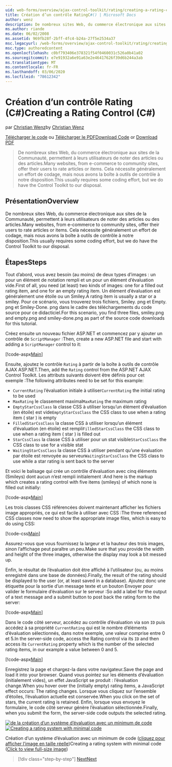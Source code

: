 ```yaml
---
uid: web-forms/overview/ajax-control-toolkit/rating/creating-a-rating-control-cs
title: Création d’un contrôle RatingC#() | Microsoft Docs
author: wenz
description: De nombreux sites Web, du commerce électronique aux sites de la Communauté, permettent à leurs utilisateurs de noter des articles ou des articles. Cela nécessite généralement un effort de codage, mais nous avons le...
ms.author: riande
ms.date: 06/02/2008
ms.assetid: 969fb28f-2bff-4fc4-b24a-27f5e2534a37
msc.legacyurl: /web-forms/overview/ajax-control-toolkit/rating/creating-a-rating-control-cs
msc.type: authoredcontent
ms.openlocfilehash: c0bf793406e378321f54f0460031c526a0b41a02
ms.sourcegitcommit: e7e91932a6e91a63e2e46417626f39d6b244a3ab
ms.translationtype: MT
ms.contentlocale: fr-FR
ms.lasthandoff: 03/06/2020
ms.locfileid: "78612342"
---
```

# <a name="creating-a-rating-control-c"></a><span data-ttu-id="13b13-104">Création d’un contrôle Rating (C#)</span><span class="sxs-lookup"><span data-stu-id="13b13-104">Creating a Rating Control (C#)</span></span>

<span data-ttu-id="13b13-105">par [Christian Wenz](https://github.com/wenz)</span><span class="sxs-lookup"><span data-stu-id="13b13-105">by [Christian Wenz](https://github.com/wenz)</span></span>

<span data-ttu-id="13b13-106">[Télécharger le code](https://download.microsoft.com/download/9/3/f/93f8daea-bebd-4821-833b-95205389c7d0/rating0.cs.zip) ou [Télécharger le PDF](https://download.microsoft.com/download/2/d/c/2dc10e34-6983-41d4-9c08-f78f5387d32b/rating0CS.pdf)</span><span class="sxs-lookup"><span data-stu-id="13b13-106">[Download Code](https://download.microsoft.com/download/9/3/f/93f8daea-bebd-4821-833b-95205389c7d0/rating0.cs.zip) or [Download PDF](https://download.microsoft.com/download/2/d/c/2dc10e34-6983-41d4-9c08-f78f5387d32b/rating0CS.pdf)</span></span>

> <span data-ttu-id="13b13-107">De nombreux sites Web, du commerce électronique aux sites de la Communauté, permettent à leurs utilisateurs de noter des articles ou des articles.</span><span class="sxs-lookup"><span data-stu-id="13b13-107">Many websites, from e-commerce to community sites, offer their users to rate articles or items.</span></span> <span data-ttu-id="13b13-108">Cela nécessite généralement un effort de codage, mais nous avons la boîte à outils de contrôle à notre disposition.</span><span class="sxs-lookup"><span data-stu-id="13b13-108">This usually requires some coding effort, but we do have the Control Toolkit to our disposal.</span></span>

## <a name="overview"></a><span data-ttu-id="13b13-109">Présentation</span><span class="sxs-lookup"><span data-stu-id="13b13-109">Overview</span></span>

<span data-ttu-id="13b13-110">De nombreux sites Web, du commerce électronique aux sites de la Communauté, permettent à leurs utilisateurs de noter des articles ou des articles.</span><span class="sxs-lookup"><span data-stu-id="13b13-110">Many websites, from e-commerce to community sites, offer their users to rate articles or items.</span></span> <span data-ttu-id="13b13-111">Cela nécessite généralement un effort de codage, mais nous avons la boîte à outils de contrôle à notre disposition.</span><span class="sxs-lookup"><span data-stu-id="13b13-111">This usually requires some coding effort, but we do have the Control Toolkit to our disposal.</span></span>

## <a name="steps"></a><span data-ttu-id="13b13-112">Étapes</span><span class="sxs-lookup"><span data-stu-id="13b13-112">Steps</span></span>

<span data-ttu-id="13b13-113">Tout d’abord, vous avez besoin (au moins) de deux types d’images : un pour un élément de notation rempli et un pour un élément d’évaluation vide.</span><span class="sxs-lookup"><span data-stu-id="13b13-113">First of all, you need (at least) two kinds of images: one for a filled out rating item, and one for an empty rating item.</span></span> <span data-ttu-id="13b13-114">Un élément d’évaluation est généralement une étoile ou un Smiley.</span><span class="sxs-lookup"><span data-stu-id="13b13-114">A rating item is usually a star or a smiley.</span></span> <span data-ttu-id="13b13-115">Pour ce scénario, vous trouverez trois fichiers, Smiley. png et Empty. png et Smiley-Done. png dans le cadre des téléchargements du code source pour ce didacticiel.</span><span class="sxs-lookup"><span data-stu-id="13b13-115">For this scenario, you find three files, smiley.png and empty.png and smiley-done.png as part of the source code downloads for this tutorial.</span></span>

<span data-ttu-id="13b13-116">Créez ensuite un nouveau fichier ASP.NET et commencez par y ajouter un contrôle de `ScriptManager` :</span><span class="sxs-lookup"><span data-stu-id="13b13-116">Then, create a new ASP.NET file and start with adding a `ScriptManager` control to it:</span></span>

[!code-aspx[Main](creating-a-rating-control-cs/samples/sample1.aspx)]

<span data-ttu-id="13b13-117">Ensuite, ajoutez le contrôle `Rating` à partir de la boîte à outils de contrôle AJAX ASP.NET.</span><span class="sxs-lookup"><span data-stu-id="13b13-117">Then, add the `Rating` control from the ASP.NET AJAX Control Toolkit.</span></span> <span data-ttu-id="13b13-118">Les attributs suivants doivent être définis pour cet exemple :</span><span class="sxs-lookup"><span data-stu-id="13b13-118">The following attributes need to be set for this example:</span></span>

- <span data-ttu-id="13b13-119">`CurrentRating` l’évaluation initiale à utiliser</span><span class="sxs-lookup"><span data-stu-id="13b13-119">`CurrentRating` the initial rating to be used</span></span>
- <span data-ttu-id="13b13-120">`MaxRating` le classement maximal</span><span class="sxs-lookup"><span data-stu-id="13b13-120">`MaxRating` the maximum rating</span></span>
- <span data-ttu-id="13b13-121">`EmptyStarCssClass` la classe CSS à utiliser lorsqu’un élément d’évaluation (en étoile) est vide</span><span class="sxs-lookup"><span data-stu-id="13b13-121">`EmptyStarCssClass` the CSS class to use when a rating item ( star ) is empty</span></span>
- <span data-ttu-id="13b13-122">`FilledStarCssClass` la classe CSS à utiliser lorsqu’un élément d’évaluation (en étoile) est rempli</span><span class="sxs-lookup"><span data-stu-id="13b13-122">`FilledStarCssClass` the CSS class to use when a rating item ( star ) is filled out</span></span>
- <span data-ttu-id="13b13-123">`StarCssClass` la classe CSS à utiliser pour un stat visible</span><span class="sxs-lookup"><span data-stu-id="13b13-123">`StarCssClass` the CSS class to use for a visible stat</span></span>
- <span data-ttu-id="13b13-124">`WaitingStarCssClass` la classe CSS à utiliser pendant qu’une évaluation par étoile est renvoyée au serveur</span><span class="sxs-lookup"><span data-stu-id="13b13-124">`WaitingStarCssClass` the CSS class to use while a star rating is sent back to the server</span></span>

<span data-ttu-id="13b13-125">Et voici le balisage qui crée un contrôle d’évaluation avec cinq éléments (Smileys) dont aucun n’est rempli initialement :</span><span class="sxs-lookup"><span data-stu-id="13b13-125">And here is the markup which creates a rating control with five items (smileys) of which none is filled out initially:</span></span>

[!code-aspx[Main](creating-a-rating-control-cs/samples/sample2.aspx)]

<span data-ttu-id="13b13-126">Les trois classes CSS référencées doivent maintenant afficher les fichiers image appropriés, ce qui est facile à utiliser avec CSS :</span><span class="sxs-lookup"><span data-stu-id="13b13-126">The three referenced CSS classes now need to show the appropriate image files, which is easy to do using CSS:</span></span>

[!code-css[Main](creating-a-rating-control-cs/samples/sample3.css)]

<span data-ttu-id="13b13-127">Assurez-vous que vous fournissez la largeur et la hauteur des trois images, sinon l’affichage peut paraître un peu.</span><span class="sxs-lookup"><span data-stu-id="13b13-127">Make sure that you provide the width and height of the three images, otherwise the display may look a bit messed up.</span></span>

<span data-ttu-id="13b13-128">Enfin, le résultat de l’évaluation doit être affiché à l’utilisateur (ou, au moins enregistré dans une base de données).</span><span class="sxs-lookup"><span data-stu-id="13b13-128">Finally, the result of the rating should be displayed to the user (or, at least saved in a database).</span></span> <span data-ttu-id="13b13-129">Ajoutez donc une étiquette pour la sortie d’un message texte et un bouton Envoyer pour valider le formulaire d’évaluation sur le serveur :</span><span class="sxs-lookup"><span data-stu-id="13b13-129">So add a label for the output of a text message and a submit button to post back the rating form to the server:</span></span>

[!code-aspx[Main](creating-a-rating-control-cs/samples/sample4.aspx)]

<span data-ttu-id="13b13-130">Dans le code côté serveur, accédez au contrôle d’évaluation via son `ID` puis accédez à sa propriété `CurrentRating` qui est le nombre d’éléments d’évaluation sélectionnés, dans notre exemple, une valeur comprise entre 0 et 5.</span><span class="sxs-lookup"><span data-stu-id="13b13-130">In the server-side code, access the Rating control via its `ID` and then access its `CurrentRating` property which is the number of the selected rating items, in our example a value between 0 and 5.</span></span>

[!code-aspx[Main](creating-a-rating-control-cs/samples/sample5.aspx)]

<span data-ttu-id="13b13-131">Enregistrez la page et chargez-la dans votre navigateur.</span><span class="sxs-lookup"><span data-stu-id="13b13-131">Save the page and load it into your browser.</span></span> <span data-ttu-id="13b13-132">Quand vous pointez sur les éléments d’évaluation (initialement vides), un effet JavaScript se produit : l’évaluation change.</span><span class="sxs-lookup"><span data-stu-id="13b13-132">When you hover over the (initially empty) rating items, a JavaScript effect occurs: The rating changes.</span></span> <span data-ttu-id="13b13-133">Lorsque vous cliquez sur l’ensemble d’étoiles, l’évaluation actuelle est conservée.</span><span class="sxs-lookup"><span data-stu-id="13b13-133">When you click on the set of stars, the current rating is retained.</span></span> <span data-ttu-id="13b13-134">Enfin, lorsque vous envoyez le formulaire, le code côté serveur génère l’évaluation sélectionnée.</span><span class="sxs-lookup"><span data-stu-id="13b13-134">Finally, when you submit the form, the server-side code outputs the selected rating.</span></span>

<span data-ttu-id="13b13-135">[![de la création d’un système d’évaluation avec un minimum de code](creating-a-rating-control-cs/_static/image2.png)](creating-a-rating-control-cs/_static/image1.png)</span><span class="sxs-lookup"><span data-stu-id="13b13-135">[![Creating a rating system with minimal code](creating-a-rating-control-cs/_static/image2.png)](creating-a-rating-control-cs/_static/image1.png)</span></span>

<span data-ttu-id="13b13-136">Création d’un système d’évaluation avec un minimum de code ([cliquez pour afficher l’image en taille réelle](creating-a-rating-control-cs/_static/image3.png))</span><span class="sxs-lookup"><span data-stu-id="13b13-136">Creating a rating system with minimal code ([Click to view full-size image](creating-a-rating-control-cs/_static/image3.png))</span></span>

> [!div class="step-by-step"]
> [<span data-ttu-id="13b13-137">Next</span><span class="sxs-lookup"><span data-stu-id="13b13-137">Next</span></span>](creating-a-rating-control-vb.md)
